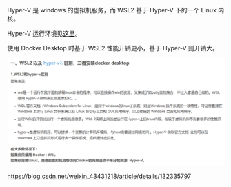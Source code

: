 
Hyper-V 是 windows 的虚拟机服务，而 WSL2 基于 Hyper-V 下的一个 Linux 内核。

Hyper-V 运行环境见[这里](https://blog.csdn.net/CNjcdyl/article/details/124802614)。

使用 Docker Desktop 时基于 WSL2 性能开销更小，基于 Hyper-V 则开销大。

![](attachments/Pasted%20image%2020241116160542.png)

https://blog.csdn.net/weixin_43431218/article/details/132335797
